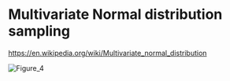 # Multivariate Normal distribution sampling

https://en.wikipedia.org/wiki/Multivariate_normal_distribution


![Figure_4](https://user-images.githubusercontent.com/75379917/179309588-27f58cb1-587f-45dd-a6ce-48398392205c.png)
